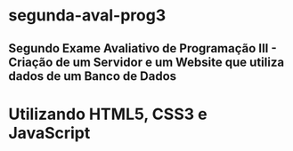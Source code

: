 # segunda-aval-prog3
## Segundo Exame Avaliativo de Programação III - Criação de um Servidor e um Website que utiliza dados de um Banco de Dados
# Utilizando HTML5, CSS3 e JavaScript
